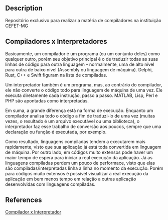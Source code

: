 ## Description 
Repositório exclusivo para realizar a matéria de compiladores na instituição CEFET-MG

## Compiladores x Interpretadores 
Basicamente, um compilador é um programa (ou um conjunto deles) como qualquer outro, porém seu objetivo principal é o de traduzir todas as suas linhas de código para outra linguagem – normalmente, uma de alto nível para outra de baixo nível (Assembly ou linguagem de máquina). Delphi, Rust, C++ e Swift figuram na lista de compiladas.

Um interpretador também é um programa, mas, ao contrário do compilador, ele não converte o código todo para linguagem de máquina de uma vez. Ele executa diretamente cada instrução, passo a passo. MATLAB, Lisp, Perl e PHP são apontadas como interpretadas.

Em suma, a grande diferença está na forma de execução. Enquanto um compilador analisa todo o código a fim de traduzi-lo de uma vez (muitas vezes, o resultado é um arquivo executável ou uma biblioteca), o interpretador faz esse trabalho de conversão aos poucos, sempre que uma declaração ou função é executada, por exemplo.

Como resultado, linguagens compiladas tendem a executarem mais rapidamente, visto que sua aplicação já está toda convertida em linguagem de máquina. Por outro lado, em códigos muito extensos pode haver um maior tempo de espera para iniciar a real execução da aplicação. Já as linguagens compiladas perdem um pouco de performace, visto que elas são compiladas/interpretadas linha a linha no momento da execução. Porém para códigos muito extensos é possivel visualizar a real execução da aplicação em bem menos tempo em relação a outras aplicação desenvolvidas com linguagens compiladas.

## References
<a href="https://imasters.com.br/desenvolvimento/metodos-de-traducao-interpretador-x-compilador#:~:text=Enquanto%20um%20compilador%20analisa%20todo,fun%C3%A7%C3%A3o%20%C3%A9%20executada%2C%20por%20exemplo.">Compilador x Interpretador<a>